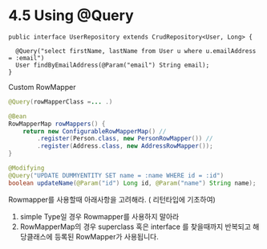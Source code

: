 # 4.5 Using @Query


```
public interface UserRepository extends CrudRepository<User, Long> {

  @Query("select firstName, lastName from User u where u.emailAddress = :email")
  User findByEmailAddress(@Param("email") String email);
}
```


Custom RowMapper

```java
@Query(rowMapperClass =... .)
```

```java
@Bean
RowMapperMap rowMappers() {
	return new ConfigurableRowMapperMap() //
		.register(Person.class, new PersonRowMapper()) //
		.register(Address.class, new AddressRowMapper());
}
```

```java
@Modifying
@Query("UPDATE DUMMYENTITY SET name = :name WHERE id = :id")
boolean updateName(@Param("id") Long id, @Param("name") String name);
```

Rowmapper를 사용할때 아래사항을 고려해라. ( 리턴타입에 기초하여)
1. simple Type일 경우 Rowmapper를 사용하지 말아라
2. RowMapperMap의 경우 superclass 혹은 interface 를 찾을때까지 반복되고 해당클래스에 등록된 RowMapper가 사용됩니다.